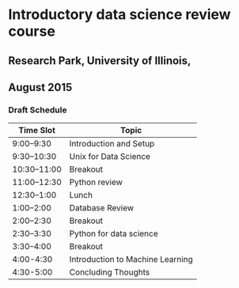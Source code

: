 # Introductory data science review course
## Research Park, University of Illinois, 
##  August 2015

### Draft Schedule
| Time Slot | Topic |
|---|---|
| 9:00–9:30 | Introduction and Setup  |
|9:30–10:30 |Unix for Data Science  |
|10:30–11:00 |Breakout  |
|11:00–12:30 |Python review | 
|12:30–1:00 |Lunch  |
|1:00–2:00 |Database Review  |
|2:00–2:30 |Breakout  |
|2:30–3:30 |Python for data science  |
|3:30–4:00 |Breakout  |
|4:00-4:30 |Introduction to Machine Learning  |
|4:30-5:00 |Concluding Thoughts|
